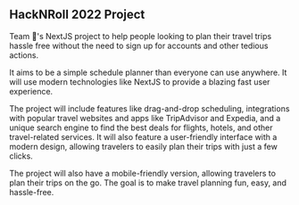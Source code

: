 ## HackNRoll 2022 Project

Team 🍆's NextJS project to help people looking to plan their travel trips hassle free without the need to sign up for accounts and other tedious actions.

It aims to be a simple schedule planner than everyone can use anywhere. It will use modern technologies like NextJS to provide a blazing fast user experience.

The project will include features like drag-and-drop scheduling, integrations with popular travel websites and apps like TripAdvisor and Expedia, and a unique search engine to find the best deals for flights, hotels, and other travel-related services. It will also feature a user-friendly interface with a modern design, allowing travelers to easily plan their trips with just a few clicks.

The project will also have a mobile-friendly version, allowing travelers to plan their trips on the go. The goal is to make travel planning fun, easy, and hassle-free.